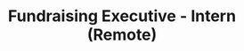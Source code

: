 ---
title: "Fundraising Executive - Intern (Remote)"
about: "As a Fundraising Executive Intern, you will have the opportunity to gain hands-on experience in the field of NGO fundraising while contributing to the financial sustainability of our organization. You will work closely with our fundraising team to learn about Corporate Social Responsibility (CSR), campaign development, and grant writing. This internship will provide valuable insights into the world of fundraising and help you develop your communication skills, persuasion skills, ability to research and analyze data, and writing skills."
startDate: "Start Date: Immediate"
join : "Immediate Start" 
team : "Build a community team to drive local change."
event : "Organize events • Recruit volunteers • Lead meetings" 
duration: "Duration: 3 - 6 Months"
timeCommitment: "Average : 10 hr/week"
teamSize: "Team Size: 3-5"
responsibilities: |
  - Research various channels for grant opportunities, including Corporate Social Responsibility (CSR) initiatives and government grants.
  - Explore CSR opportunities with corporate partners and identify potential funding sources.
  - Contribute to writing grant proposals, crafting persuasive narratives, and preparing application materials.
  - Document the criteria for CSR and government grants to ensure successful applications.
  - Optimize the foundation's website for performance and SEO to enhance online visibility.
  - Assist in planning and organizing appreciation events, thank-you letters, and recognition initiatives to acknowledge donors.
  - Participate in networking events, community outreach, and partnership-building activities to expand the foundation's reach.
  - Attend training sessions and workshops to learn about fundraising best practices and ethical considerations.
requirements: |
  - - MBA candidates are preferred, but BBA, BA LLB, and B Com graduates from reputed institutes are also welcome.
  - Excellent written and verbal communication skills in English.
  - Basic proficiency in Microsoft Word and Google Docs.
  - Strong analytical and problem-solving skills.
  - Self-driven and goal-oriented attitude, with a willingness to learn and grow.
url: "fundraising-executive"
---